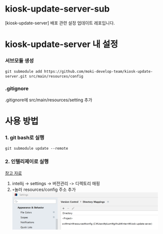 # kiosk-update-server-sub

[kiosk-update-server] 배포 관련 설정 업데이트 레포입니다.


# kiosk-update-server 내 설정
### 서브모듈 생성
```
git submodule add https://github.com/moki-develop-team/kiosk-update-server.git src/main/resources/config
```
### .gitignore
 .gitignore에 src/main/resources/setting 추가

# 사용 방법
### 1. git bash로 실행
```
git submodule update --remote
```

### 2. 인텔리제이로 실행
[참고 자료](https://velog.io/@9pruruluru2/Spring-boot%EC%9D%98-%EB%AF%BC%EA%B0%90-%EC%A0%95%EB%B3%B4application.yml%EC%9D%84-%EC%86%90%EC%89%BD%EA%B2%8C-%EA%B4%80%EB%A6%AC%ED%95%98%EB%8A%94-%EB%B0%A9%EB%B2%95feat.-submodule)
1. intellij -> settings -> 버전관리 -> 디렉토리 매핑
2. `+`눌러 resources/config 주소 추가
![img.png](img.png)